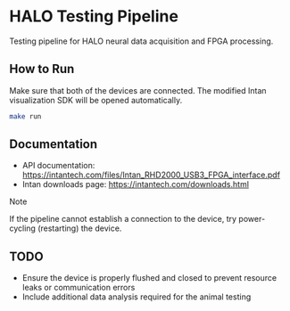# HALO Testing Pipeline

Testing pipeline for HALO neural data acquisition and FPGA processing.

## How to Run

Make sure that both of the devices are connected. The modified Intan visualization SDK will be opened automatically.

```bash
make run
```

## Documentation

- API documentation: https://intantech.com/files/Intan_RHD2000_USB3_FPGA_interface.pdf
- Intan downloads page: https://intantech.com/downloads.html

> [!NOTE] 
> If the pipeline cannot establish a connection to the device, try power-cycling (restarting) the device.

## TODO

- Ensure the device is properly flushed and closed to prevent resource leaks or communication errors
- Include additional data analysis required for the animal testing
